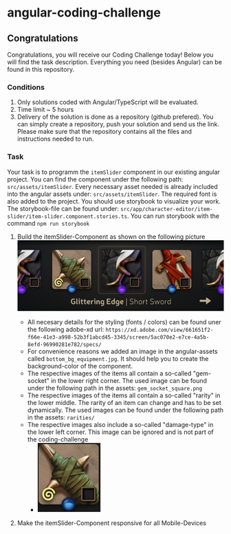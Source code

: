 # angular-coding-challenge
## Congratulations

Congratulations, you will receive our Coding Challenge today! Below you will find the task description. Everything you need (besides Angular) can be found in this repository.

### Conditions
1. Only solutions coded with Angular/TypeScript will be evaluated.
2. Time limit ~ 5 hours
3. Delivery of the solution is done as a repository (github prefered). You can simply create a repository, push your solution and send us the link. Please make sure that the repository contains all the files and instructions needed to run.


### Task
Your task is to programm the `itemSlider` component in our existing angular project.
You can find the component under the following path: `src/assets/itemSlider`.
Every necessary asset needed is already included into the angular assets under: `src/assets/itemSlider`. The required font is also added to the project.
You should use storybook to visualize your work. The storybook-file can be found under: `src/app/character-editor/item-slider/item-slider.component.stories.ts`. 
You can run storybook with the command `npm run storybook`
1. Build the itemSlider-Component as shown on the following picture ![Alt text](src/assets/screenshot.png?raw=true "ItemSlider")
   - All necesary details for the styling (fonts / colors) can be found uner the following adobe-xd url: `https://xd.adobe.com/view/661651f2-f66e-41e3-a998-52b3f1abcd45-3345/screen/5ac070e2-e7ce-4a5b-8efd-96990281e782/specs/`
   - For convenience reasons we added an image in the angular-assets called `bottom_bg_equipment.jpg`. It should help you to create the background-color of the component.
   - The respective images of the items all contain a so-called "gem-socket" in the lower right corner. The used image can be found under the following path in the assets: `gem_socket_square.png`
   - The respective images of the items all contain a so-called "rarity" in the lower middle. The rarity of an item can change and has to be set dynamically. The used images can be found under the following path in the assets: `rarities/`
   - The respective images also include a so-called "damage-type" in the lower left corner. This image can be ignored and is not part of the coding-challenge
      - ![Alt text](src/assets/screenshot2.png?raw=true "Icons")

2. Make the itemSlider-Component responsive for all Mobile-Devices